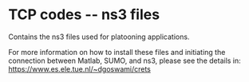 # TCP codes -- ns3 files
 Contains the ns3 files used for platooning applications.
 
 For more information on how to install these files and initiating the connection between Matlab, SUMO, and ns3, please see the details in: https://www.es.ele.tue.nl/~dgoswami/crets 
